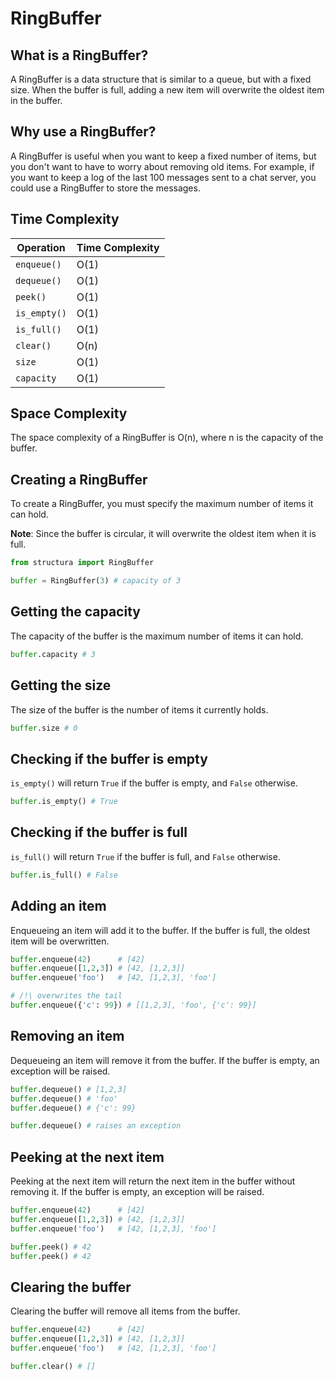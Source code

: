 # **RingBuffer**

## **What is a RingBuffer?**

A RingBuffer is a data structure that is similar to a queue, but with a fixed size. When the buffer is full, adding a new item will overwrite the oldest item in the buffer.

## **Why use a RingBuffer?**

A RingBuffer is useful when you want to keep a fixed number of items, but you don't want to have to worry about removing old items. For example, if you want to keep a log of the last 100 messages sent to a chat server, you could use a RingBuffer to store the messages.

## **Time Complexity**

| Operation    | Time Complexity |
| ------------ | --------------- |
| `enqueue()`  | O(1)            |
| `dequeue()`  | O(1)            |
| `peek()`     | O(1)            |
| `is_empty()` | O(1)            |
| `is_full()`  | O(1)            |
| `clear()`    | O(n)            |
| `size`       | O(1)            |
| `capacity`   | O(1)            |

## **Space Complexity**

The space complexity of a RingBuffer is O(n), where n is the capacity of the buffer.

## **Creating a RingBuffer**

To create a RingBuffer, you must specify the maximum number of items it can hold.

**Note**: Since the buffer is circular, it will overwrite the oldest item when it is full.

```Python
from structura import RingBuffer

buffer = RingBuffer(3) # capacity of 3
```

## **Getting the capacity**

The capacity of the buffer is the maximum number of items it can hold.

```python
buffer.capacity # 3
```

## **Getting the size**

The size of the buffer is the number of items it currently holds.

```python
buffer.size # 0
```

## **Checking if the buffer is empty**

`is_empty()` will return `True` if the buffer is empty, and `False` otherwise.

```python
buffer.is_empty() # True
```

## **Checking if the buffer is full**

`is_full()` will return `True` if the buffer is full, and `False` otherwise.

```python
buffer.is_full() # False
```

## **Adding an item**

Enqueueing an item will add it to the buffer. If the buffer is full, the oldest item will be overwritten.

```python
buffer.enqueue(42)      # [42]
buffer.enqueue([1,2,3]) # [42, [1,2,3]]
buffer.enqueue('foo')   # [42, [1,2,3], 'foo']

# /!\ overwrites the tail
buffer.enqueue({'c': 99}) # [[1,2,3], 'foo', {'c': 99}]
```

## **Removing an item**

Dequeueing an item will remove it from the buffer. If the buffer is empty, an exception will be raised.

```python
buffer.dequeue() # [1,2,3]
buffer.dequeue() # 'foo'
buffer.dequeue() # {'c': 99}

buffer.dequeue() # raises an exception
```

## **Peeking at the next item**

Peeking at the next item will return the next item in the buffer without removing it. If the buffer is empty, an exception will be raised.

```python
buffer.enqueue(42)      # [42]
buffer.enqueue([1,2,3]) # [42, [1,2,3]]
buffer.enqueue('foo')   # [42, [1,2,3], 'foo']

buffer.peek() # 42
buffer.peek() # 42
```

## **Clearing the buffer**

Clearing the buffer will remove all items from the buffer.

```python
buffer.enqueue(42)      # [42]
buffer.enqueue([1,2,3]) # [42, [1,2,3]]
buffer.enqueue('foo')   # [42, [1,2,3], 'foo']

buffer.clear() # []
```
